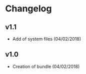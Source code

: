 # Changelog

v1.1
----
- Add of system files (04/02/2018)

v1.0
----
- Creation of bundle (04/02/2018)